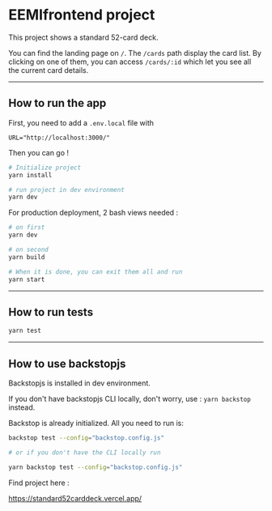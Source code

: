 # EEMIfrontend project

This project shows a standard 52-card deck.

You can find the landing page on `/`.
The `/cards` path display the card list.
By clicking on one of them, you can access `/cards/:id` which let you see all the current card details.

* * * * *

## How to run the app

First, you need to add a `.env.local` file with

```
URL="http://localhost:3000/"
```

Then you can go !

```bash
# Initialize project
yarn install

# run project in dev environment
yarn dev

```

For production deployment, 2 bash views needed :
```bash
# on first
yarn dev

# on second
yarn build

# When it is done, you can exit them all and run
yarn start
```

* * * * *

## How to run tests

```bash
yarn test
```


* * * * *

## How to use backstopjs

Backstopjs is installed in dev environment.

If you don't have backstopjs CLI locally, don't worry, use : `yarn backstop` instead.

Backstop is already initialized. All you need to run is: 

```bash
backstop test --config="backstop.config.js"

# or if you don't have the CLI locally run

yarn backstop test --config="backstop.config.js"
```

Find project here :

https://standard52carddeck.vercel.app/
